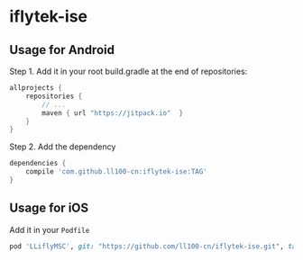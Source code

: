 # iflytek-ise

## Usage for Android


Step 1. Add it in your root build.gradle at the end of repositories:

```groovy
allprojects {
	repositories {
		// ...
		maven { url "https://jitpack.io"  }
	}
}
```

Step 2. Add the dependency

```groovy
dependencies {
	compile 'com.github.ll100-cn:iflytek-ise:TAG'
}
```


## Usage for iOS

Add it in your `Podfile`

```ruby
pod 'LLiflyMSC', git: "https://github.com/ll100-cn/iflytek-ise.git", tag: "TAG"
```

